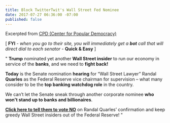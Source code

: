```yaml
---
title: Block TwitterTwit's Wall Street Fed Nominee
date: 2017-07-27 06:36:00 -07:00
published: false
---
```


Excerpted from [CPD (Center for Popular Democracy)](https://populardemocracy.org/) 

[ **FYI** - *when you go to their site, you will immediately get a **bot** call that will direct dial to each senator* - **Quick & Easy** ]

"  **Trump** nominated yet another **Wall Street insider** to run our economy in service of the **banks**, and we need to **fight back!**

**Today** is the Senate nomination **hearing** for “Wall Street Lawyer” Randal **Quarles** as the Federal Reserve vice chairman for supervision – what many consider to be the **top banking watchdog role** in the country. 

We can’t let the Senate sneak through another corporate nominee **who won't stand up to banks and billionaires**.  

[**Click here to tell them to vote NO**](http://a.cpdaction.org/page/s/keep-wall-street-lawyer-out-of-the-fed) on Randal Quarles’ confirmation and keep greedy Wall Street insiders out of the Federal Reserve!  "


